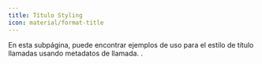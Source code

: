 ```yaml
---
title: Título Styling
icon: material/format-title
---
```


En esta subpágina, puede encontrar ejemplos de uso para el estilo de título
llamadas usando metadatos de llamada.
.

